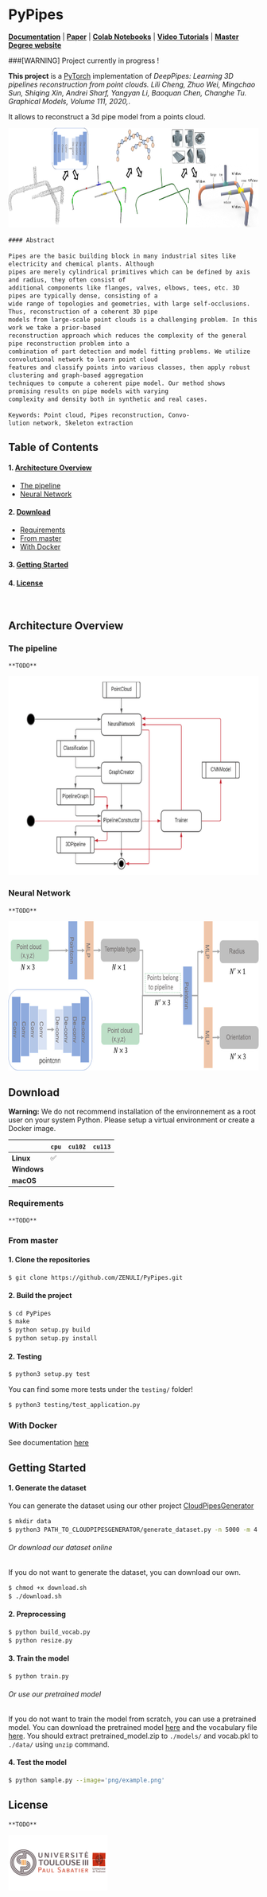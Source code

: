# PyPipes

**[Documentation]()** | **[Paper](https://doi.org/10.1016/j.gmod.2020.101079)** | **[Colab Notebooks](https://drive.google.com/drive/folders/1InpU4yZAYGR9_NB4wSGDx7t2d6K2b9zy?usp=sharing)** | **[Video Tutorials](https://www.youtube.com)** | **[Master Degree website](https://departement-informatique.univ-tlse3.fr/master-igai/)** 

###[WARNING] Project currently in progress !

**This project** is a [PyTorch](https://pytorch.org/) implementation of *DeepPipes: Learning 3D pipelines reconstruction from point clouds. Lili Cheng, Zhuo Wei, Mingchao Sun, Shiqing Xin, Andrei Sharf, Yangyan Li, Baoquan Chen, Changhe Tu. Graphical Models, Volume 111, 2020,*. 

It allows to reconstruct a 3d pipe model from a points cloud.


<img src="docs/source/_static/img/pipeline.png" alt="drawing" height="200"/>



```
#### Abstract

Pipes are the basic building block in many industrial sites like electricity and chemical plants. Although
pipes are merely cylindrical primitives which can be defined by axis and radius, they often consist of
additional components like flanges, valves, elbows, tees, etc. 3D pipes are typically dense, consisting of a
wide range of topologies and geometries, with large self-occlusions. Thus, reconstruction of a coherent 3D pipe
models from large-scale point clouds is a challenging problem. In this work we take a prior-based
reconstruction approach which reduces the complexity of the general pipe reconstruction problem into a
combination of part detection and model fitting problems. We utilize convolutional network to learn point cloud
features and classify points into various classes, then apply robust clustering and graph-based aggregation
techniques to compute a coherent pipe model. Our method shows promising results on pipe models with varying
complexity and density both in synthetic and real cases.

Keywords: Point cloud, Pipes reconstruction, Convo-
lution network, Skeleton extraction

```

## Table of Contents

#### 1. [Architecture Overview](https://github.com/ZENULI/PyPipes#architecture-overview)
* [The pipeline](https://github.com/ZENULI/PyPipes#the-pipeline)
* [Neural Network](https://github.com/ZENULI/PyPipes#neural-network)

#### 2. [Download](https://github.com/ZENULI/PyPipes#download)
* [Requirements](https://github.com/ZENULI/PyPipes#requirements)
* [From master](https://github.com/ZENULI/PyPipes#from-master)
* [With Docker](https://github.com/ZENULI/PyPipes#with-docker)

#### 3. [Getting Started](https://github.com/ZENULI/PyPipes#getting-started)

#### 4. [License](https://github.com/ZENULI/PyPipes#license)

<br>

## Architecture Overview

### The pipeline

```
**TODO**
```

<img src="docs/source/_static/img/project_architecture.png" alt="drawing" height="400"/>


### Neural Network 

```
**TODO**
```
<img src="docs/source/_static/img/nn_architecture.png" alt="drawing" height="300"/>


## Download

**Warning:** We do not recommend installation of the environnement as a root user on your system Python. Please setup a virtual environment or create a Docker image.

|             | `cpu` | `cu102` | `cu113` |
|-------------|-------|---------|---------|
| **Linux**   | ✅    |         |         |
| **Windows** |       |         |         |
| **macOS**   |       |         |         |

### Requirements

```
**TODO**
```

### From master

#### 1. Clone the repositories
```bash
$ git clone https://github.com/ZENULI/PyPipes.git
```
#### 2. Build the project
```bash
$ cd PyPipes
$ make
$ python setup.py build
$ python setup.py install
```

#### 2. Testing

```bash
$ python3 setup.py test
```
You can find some more tests under the `testing/` folder!

```bash
$ python3 testing/test_application.py
```

### With Docker

See documentation [here]()

## Getting Started 


#### 1. Generate the dataset

You can generate the dataset using our other project [CloudPipesGenerator](https://github.com/ZENULI/CloudPipesGenerator)

```bash
$ mkdir data
$ python3 PATH_TO_CLOUDPIPESGENERATOR/generate_dataset.py -n 5000 -m 4 /data
```

###### Or download our dataset online
If you do not want to generate the dataset, you can download our own. 

```bash
$ chmod +x download.sh
$ ./download.sh
```

#### 2. Preprocessing

```bash
$ python build_vocab.py   
$ python resize.py
```

#### 3. Train the model

```bash
$ python train.py    
```

###### Or use our pretrained model
If you do not want to train the model from scratch, you can use a pretrained model. You can download the pretrained model [here](https://www.dropbox.com/s/ne0ixz5d58ccbbz/pretrained_model.zip?dl=0) and the vocabulary file [here](https://www.dropbox.com/s/26adb7y9m98uisa/vocap.zip?dl=0). You should extract pretrained_model.zip to `./models/` and vocab.pkl to `./data/` using `unzip` command.


#### 4. Test the model 

```bash
$ python sample.py --image='png/example.png'
```

## License

```
**TODO**
```

<img src="docs/source/_static/img/universite_logo.png" alt="drawing" width="200"/>
